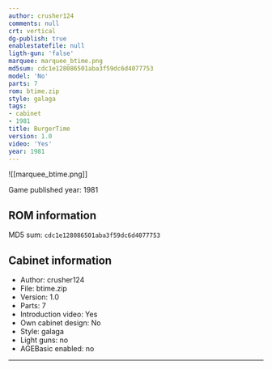 ```yaml
---
author: crusher124
comments: null
crt: vertical
dg-publish: true
enablestatefile: null
ligth-gun: 'false'
marquee: marquee_btime.png
md5sum: cdc1e128086501aba3f59dc6d4077753
model: 'No'
parts: 7
rom: btime.zip
style: galaga
tags:
- cabinet
- 1981
title: BurgerTime
version: 1.0
video: 'Yes'
year: 1981
---
```


![[marquee_btime.png]]

Game published year: 1981

## ROM information

MD5 sum: `cdc1e128086501aba3f59dc6d4077753` 

## Cabinet information

- Author: crusher124
- File: btime.zip
- Version: 1.0
- Parts: 7
- Introduction video: Yes
- Own cabinet design: No
- Style: galaga
- Light guns: no
- AGEBasic enabled: no

---
